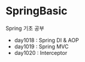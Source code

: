 # SpringBasic
Spring 기초 공부

- day1018 : Spring DI & AOP
- day1019 : Spring MVC
- day1020 : Interceptor
